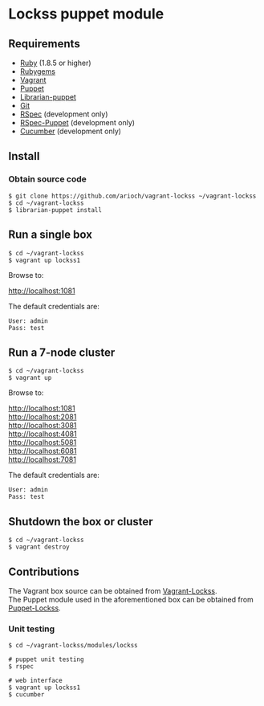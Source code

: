 

# Lockss puppet module

## Requirements

- [Ruby](http://www.ruby-lang.org/) (1.8.5 or higher)
- [Rubygems](http://rubygems.org/)
- [Vagrant](http://vagrantup.com/)
- [Puppet](http://www.puppetlabs.com/)
- [Librarian-puppet](https://github.com/rodjek/librarian-puppet)
- [Git](http://git-scm.com/)
- [RSpec](http://rspec.info/) (development only)
- [RSpec-Puppet](http://rspec-puppet.com/) (development only)
- [Cucumber](http://cukes.info/) (development only)


## Install

### Obtain source code

    $ git clone https://github.com/arioch/vagrant-lockss ~/vagrant-lockss
    $ cd ~/vagrant-lockss
    $ librarian-puppet install

## Run a single box

    $ cd ~/vagrant-lockss
    $ vagrant up lockss1

Browse to:

[http://localhost:1081](http://localhost:1081) <br>

The default credentials are:

    User: admin
    Pass: test

## Run a 7-node cluster

    $ cd ~/vagrant-lockss
    $ vagrant up

Browse to:

[http://localhost:1081](http://localhost:1081) <br>
[http://localhost:2081](http://localhost:2081) <br>
[http://localhost:3081](http://localhost:3081) <br>
[http://localhost:4081](http://localhost:4081) <br>
[http://localhost:5081](http://localhost:5081) <br>
[http://localhost:6081](http://localhost:6081) <br>
[http://localhost:7081](http://localhost:7081) <br>

The default credentials are:

    User: admin
    Pass: test

## Shutdown the box or cluster

    $ cd ~/vagrant-lockss
    $ vagrant destroy

## Contributions

The Vagrant box source can be obtained from [Vagrant-Lockss](https://github.com/arioch/vagrant-lockss). <br>
The Puppet module used in the aforementioned box can be obtained from [Puppet-Lockss](https://github.com/arioch/puppet-lockss).

### Unit testing

    $ cd ~/vagrant-lockss/modules/lockss

    # puppet unit testing
    $ rspec

    # web interface
    $ vagrant up lockss1
    $ cucumber

